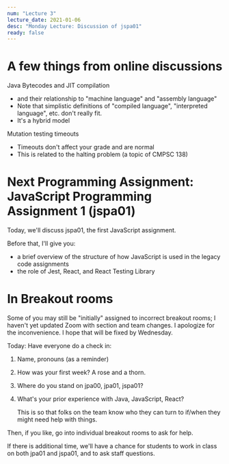 ```yaml
---
num: "Lecture 3"
lecture_date: 2021-01-06
desc: "Monday Lecture: Discussion of jspa01"
ready: false
---
```


# A few things from online discussions

Java Bytecodes and JIT compilation
* and their relationship to "machine language" and "assembly language"
* Note that simplistic definitions of "compiled language", "interpreted language", etc. don't really fit.
* It's a hybrid model

Mutation testing timeouts
* Timeouts don't affect your grade and are normal
* This is related to the halting problem (a topic of CMPSC 138)

# Next Programming Assignment: JavaScript Programming Assignment 1 (jspa01)

Today, we'll discuss jspa01, the first JavaScript assignment.

Before that, I'll give you:

* a brief overview of the structure of how JavaScript is used in the legacy code assignments
* the role of Jest, React, and React Testing Library


# In Breakout rooms

Some of you may still be "initially" assigned to incorrect breakout rooms; I haven't yet updated Zoom with section and team changes.
I apologize for the inconvenience.  I hope that will be fixed by Wednesday.

Today: Have everyone do a check in:

1. Name, pronouns (as a reminder)
2. How was your first week?  A rose and a thorn.
2. Where do you stand on jpa00, jpa01, jspa01?
3. What's your prior experience with Java, JavaScript, React?
   
   This is so that folks on the team know who they can turn to if/when they might need help with things.

Then, if you like, go into individual breakout rooms to ask for help.



If there is additional time, we'll have a chance for students to work in class on both jpa01 and jspa01, and to ask staff questions.
